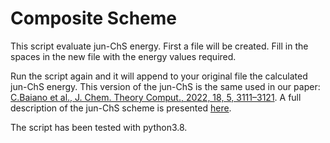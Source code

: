 # Composite Scheme
This script evaluate jun-ChS energy.
First a file will be created.
Fill in the spaces in the new file with the energy values required.

Run the script again and it will append to your original file the calculated jun-ChS energy.
This version of the jun-ChS is the same used in our paper: [C.Baiano et al., J. Chem. Theory Comput., 2022, 18, 5, 3111–3121](https://pubs.acs.org/doi/10.1021/acs.jctc.1c01252).
A full description of the jun-ChS scheme is presented [here](https://pubs.acs.org/doi/10.1021/acs.jctc.1c01252).

The script has been tested with python3.8.
